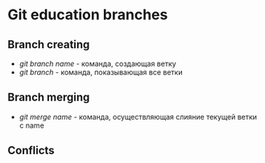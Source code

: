 # Git education branches

## Branch creating

* *git branch name* - команда, создающая ветку
* *git branch* - команда, показывающая все ветки

## Branch merging

* *git merge name* - команда, осуществляющая слияние текущей ветки с name

## Conflicts